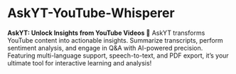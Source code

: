 # AskYT-YouTube-Whisperer
**AskYT: Unlock Insights from YouTube Videos 🎥**   AskYT transforms YouTube content into actionable insights. Summarize transcripts, perform sentiment analysis, and engage in Q&amp;A with AI-powered precision. Featuring multi-language support, speech-to-text, and PDF export, it’s your ultimate tool for interactive learning and analysis!
